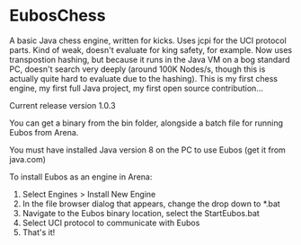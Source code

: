 # EubosChess
A basic Java chess engine, written for kicks. Uses jcpi for the UCI protocol parts. Kind of weak, doesn't evaluate for king safety, for example. Now uses transpostion hashing, but because it runs in the Java VM on a bog standard PC, doesn't search very deeply (around 100K Nodes/s, though this is actually quite hard to evaluate due to the hashing). This is my first chess engine, my first full Java project, my first open source contribution...

Current release version 1.0.3

You can get a binary from the bin folder, alongside a batch file for running Eubos from Arena.

You must have installed Java version 8 on the PC to use Eubos (get it from java.com)

To install Eubos as an engine in Arena:

1. Select Engines > Install New Engine
2. In the file browser dialog that appears, change the drop down to *.bat
3. Navigate to the Eubos binary location, select the StartEubos.bat
4. Select UCI protocol to communicate with Eubos
5. That's it!

